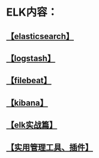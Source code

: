 # ELK内容：

## [【elasticsearch】](./elk0.md)
## [【logstash】](./elk1.md)
## [【filebeat】](./elk2.md)
## [【kibana】](./elk3.md)
## [【elk实战篇】](./elk4.md)
## [【实用管理工具、插件】](./elk5.md)

